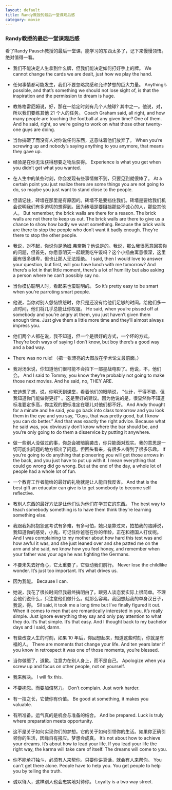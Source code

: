 ```yaml
---
layout: default
title: Randy教授的最后一堂课观后感
category: movie
---
```

### Randy教授的最后一堂课观后感

看了Randy Pausch教授的最后一堂课，能学习的东西太多了，记下来慢慢领悟。绝对值得一看。

- 我们不能决定人生拿到什么牌，但我们能决定如何打好手上的牌。
We cannot change the cards we are dealt, just how we play the hand.

- 任何事情都可能发生，我们不要忽略灵感和允许梦想的巨大力量。
Anything’s possible, and that’s something we should not lose sight of, is that the inspiration and the permission to dream is huge.

- 教练格雷厄姆说，好，那在一给定时刻有几个人触球? 其中之一。他说，对，所以我们要练其他 21 个人的任务。
Coach Graham said, all right, and how many people are touching the football at any given time? One of them. And he said, right, so we’re going to work on what those other twenty-one guys are doing.

- 当你搞砸了而没有人对你说任何东西，这意味着他们放弃了。
When you’re screwing up and nobody’s saying anything to you anymore, that means they gave up.

- 经验是在你无法获得想要之物后获得。
Experience is what you get when you didn’t get what you wanted.

- 在人生中的某些时刻，你会发现有些事情做不到，只要见到就很棒了。
At a certain point you just realize there are some things you are not going to do, so maybe you just want to stand close to the people.

- 但请记住，砖墙在那里是有原因的。砖墙不是要挡住我们。砖墙是要给我们机会说明我们有多迫切的想得到。因为砖墙是要阻挡那些不诚心的人，那些其他人。
But remember, the brick walls are there for a reason. The brick walls are not there to keep us out. The brick walls are there to give us a chance to show how badly we want something. Because the brick walls are there to stop the people who don’t want it badly enough. They’re there to stop the other people.

- 我说，对不起，你说你是汤姆.弗奈斯？他说是的。我说，那么我很愿意回答你的问题，但首先，你愿意明天一起跟我吃午饭吗？这个小插曲寓意很深，这里面有很多谦卑，但也让那人无法拒绝。
I said, then I would love to answer your question, but first, will you have lunch with me tomorrow? And there’s a lot in that little moment, there’s a lot of humility but also asking a person where he can’t possibly say no.

- 当你模仿聪明人时，看起来也蛮聪明的。
So it’s pretty easy to be smart when you’re parroting smart people.

- 他说，当你对别人怨恼愤怒时，你只是还没有给他们足够的时间。给他们多一点时间，他们将几乎总能让你叹服。
He said, when you’re pissed off at somebody and you’re angry at them, you just haven’t given them enough time. Just give them a little more time and they’ll almost always impress you.

- 他们两个人都在说，我不知道，但一个是很好的方式，一个坏的方式。
They’re both ways of saying I don’t know, but boy there’s a good way and a bad way.

- There was no rule!
（把一张漂亮的大图放在学术论文最前面。）

- 我对汤米说，你知道他们很可能不会拍下一部星战电影了。他说，不，他们会。
And I said to Tommy, you know they’re probably not going to make those next movies. And he said, no, THEY ARE.

- 安迪想了想，说，你明天到课堂，看着他们的眼睛说， "伙计，干得不错，但我知道你门能做得更好" 。这是至好的建议。因为他说的是，很显然你不知道标准要定多高，你主观的把标准定在哪儿对他们都不好。
And Andy thought for a minute and he said, you go back into class tomorrow and you look them in the eye and you say, “Guys, that was pretty good, but I know you can do better.” And that was exactly the right advice. Because what he said was, you obviously don’t know where the bar should be, and you’re only going to do them a disservice by putting it anywhere.

- 做一些别人没做过的事，你总会被暗箭袭击，你只能面对现实。我的意思是一切可能出问题的地方都出了问题。但回头看来，有很多人得到了很多乐趣。
 If you’re going to do anything that pioneering you will get those arrows in the back, and you just have to put up with it. I mean everything that could go wrong did go wrong. But at the end of the day, a whole lot of people had a whole lot of fun.

- 一个教育工作者能给的最好的礼物就是让人能自我反省。
 And that is the best gift an educator can give is to get somebody to become self reflective.

- 教别人东西的最好方法是让他们认为他们在学其它的东西。
 The best way to teach somebody something is to have them think they’re learning something else.

- 我跟我妈妈抱怨这考试有多难，有多可怕，她只是靠过来，拍拍我的胳膊说，我知道你的感受，小鬼，可记住你爸爸在你的年龄，正在和德国人打仗呢。
 And I was complaining to my mother about how hard this test was and how awful it was, and she just leaned over and she patted me on the arm and she said, we know how you feel honey, and remember when your father was your age he was fighting the Germans.

- 不要未失去好奇心，它太重要了，它驱动我们前行。
 Never lose the childlike wonder. It’s just too important. It’s what drives us.

- 因为我能。
Because I can.

- 她说，我花了很长时间但我最终搞明白了。跟男人谈恋爱实际上很简单。不理会他们说什么，只注意他们做什么。就那么容易。我回想起我的单身汉日子，我说，得。
Sil said, it took me a long time but I’ve finally figured it out. When it comes to men that are romantically interested in you, it’s really simple. Just ignore everything they say and only pay attention to what they do. It’s that simple. It’s that easy. And I thought back to my bachelor days and I said, damn.

- 有些改变人生的时刻，如果 10 年后，你回想起来，知道这些时刻，你就是有福的人。
There are moments that change your life. And ten years later if you know in retrospect it was one of those moments, you’re blessed.

- 当你做砸了，道歉。注意力在别人身上，而不是自己。
Apologize when you screw up and focus on other people, not on yourself.

- 我来解决。
I will fix this.

- 不要抱怨。而要加倍努力。
Don’t complain. Just work harder.

- 有一技之长，它使你有价值。
Be good at something, it makes you valuable.

- 有所准备。运气真的是机会与准备的结合。
And be prepared. Luck is truly where preparation meets opportunity.

- 这不是关于如何实现你们的梦想。它的关于如何引领你的生活。如果你正确引领你的生活，因缘自有报应。梦想会成真。
 It’s not about how to achieve your dreams. It’s about how to lead your life. If you lead your life the right way, the karma will take care of itself. The dreams will come to you.

- 你不能单打独斗，必须有人来帮你。只要你讲真话，就会有人来帮你。
You can't get there alone. People have to help you. You get people to help you by telling the truth.

- 诚以待人，这样别人也会忠实地对待你。
Loyalty is a two way street.

